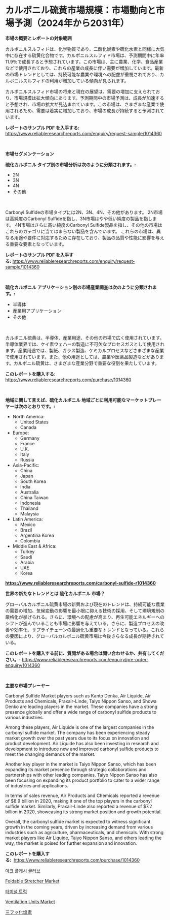 <p><h1>カルボニル硫黄市場規模：市場動向と市場予測（2024年から2031年）</h1></p><p><strong>市場の概要とレポートの対象範囲</strong></p>
<p><p>カルボニルスルフィドは、化学物質であり、二酸化炭素や硫化水素と同様に大気中に存在する硫黄化合物です。カルボニルスルフィド市場は、予測期間中に年率11.9％で成長すると予想されています。この市場は、主に農業、化学、食品産業などで使用されており、これらの産業の成長に伴い需要が増加しています。最新の市場トレンドとしては、持続可能な農業や環境への配慮が重視されており、カルボニルスルフィドの利用が増加している傾向が見られます。</p><p>カルボニルスルフィド市場の将来と現在の展望は、需要の増加に支えられており、市場規模は拡大傾向にあります。予測期間中の市場予測は、成長が加速すると予想され、市場の拡大が見込まれています。この市場は、さまざまな産業で使用されるため、需要は着実に増加しており、市場の成長が持続すると予測されています。</p></p>
<p><strong>レポートのサンプル PDF を入手する:</strong> <a href="https://www.reliableresearchreports.com/enquiry/request-sample/1014360">https://www.reliableresearchreports.com/enquiry/request-sample/1014360</a></p>
<p>&nbsp;</p>
<p><strong>市場セグメンテーション</strong></p>
<p><strong>硫化カルボニル タイプ別の市場分析は次のように分類されます。:</strong></p>
<p><ul><li>2N</li><li>3N</li><li>4N</li><li>その他</li></ul></p>
<p>&nbsp;</p>
<p><p>Carbonyl Sulfideの市場タイプには2N、3N、4N、その他があります。 2N市場は高純度のCarbonyl Sulfideを指し、3N市場はやや低い純度の製品を指します。 4N市場はさらに高い純度のCarbonyl Sulfide製品を指し、その他の市場はこれらのカテゴリに当てはまらない製品を含んでいます。 これらの市場は、異なる用途や要件に対応するために存在しており、製品の品質や性能に影響を与える重要な要素となっています。</p></p>
<p><strong>レポートのサンプル PDF を入手する:</strong>&nbsp;<a href="https://www.reliableresearchreports.com/enquiry/request-sample/1014360">https://www.reliableresearchreports.com/enquiry/request-sample/1014360</a></p>
<p>&nbsp;</p>
<p><strong> 硫化カルボニル アプリケーション別の市場産業調査は次のように分類されます。:</strong></p>
<p><ul><li>半導体</li><li>産業用アプリケーション</li><li>その他</li></ul></p>
<p>&nbsp;</p>
<p><p>カルボニル硫黄は、半導体、産業用途、その他の市場で広く使用されています。半導体業界では、ケイ素ウェハーの製造に不可欠なプロセスガスとして使用されます。産業用途では、製紙、ガラス製造、ケミカルプロセスなどさまざまな産業で使用されています。また、他の用途としては、農業や医薬品製造などがあります。カルボニル硫黄は、さまざまな産業分野で重要な役割を果たしています。</p></p>
<p><strong>このレポートを購入する:</strong>&nbsp; <a href="https://www.reliableresearchreports.com/purchase/1014360">https://www.reliableresearchreports.com/purchase/1014360</a></p>
<p>&nbsp;</p>
<p><strong>地域に関して言えば、硫化カルボニル 地域ごとに利用可能なマーケットプレーヤーは次のとおりです。:</strong></p>
<p><ul>
    <li>
        North America:
        <ul>
            <li>United States</li>
            <li>Canada</li>
        </ul>
    </li>
    <li>
        Europe:
        <ul>
            <li>Germany</li>
            <li>France</li>
            <li>U.K.</li>
            <li>Italy</li>
            <li>Russia</li>
        </ul>
    </li>
    <li>
        Asia-Pacific:
        <ul>
            <li>China</li>
            <li>Japan</li>
            <li>South Korea</li>
            <li>India</li>
            <li>Australia</li>
            <li>China Taiwan</li>
            <li>Indonesia</li>
            <li>Thailand</li>
            <li>Malaysia</li>
        </ul>
    </li>
    <li>
        Latin America:
        <ul>
            <li>Mexico</li>
            <li>Brazil</li>
            <li>Argentina Korea</li>
            <li>Colombia</li>
        </ul>
    </li>
    <li>
        Middle East & Africa:
        <ul>
            <li>Turkey</li>
            <li>Saudi</li>
            <li>Arabia</li>
            <li>UAE</li>
            <li>Korea</li>
        </ul>
    </li>
    </ul></p>
<p><strong><a href="https://www.reliableresearchreports.com/carbonyl-sulfide-r1014360">https://www.reliableresearchreports.com/carbonyl-sulfide-r1014360</a></strong>&nbsp;</p>
<p><strong>世界の新たなトレンドとは 硫化カルボニル 市場？</strong></p>
<p><p>グローバルカルボニル硫黄市場の新興および現在のトレンドは、持続可能な農業の需要の増加、気候変動の影響を最小限に抑える技術の採用、そして環境規制の厳格化が挙げられる。さらに、環境への配慮が高まり、再生可能エネルギーへのシフトが進んでいることも市場に影響を与えている。さらに、製造プロセスの改善や効率化、サプライチェーンの最適化も重要なトレンドとなっている。これらの要因により、グローバルカルボニル硫黄市場は今後さらなる成長が期待されている。</p></p>
<p><strong>このレポートを購入する前に、質問がある場合は問い合わせるか、共有してください。</strong>- <a href="https://www.reliableresearchreports.com/enquiry/pre-order-enquiry/1014360">https://www.reliableresearchreports.com/enquiry/pre-order-enquiry/1014360</a></p>
<p>&nbsp;</p>
<p><strong>主要な市場プレーヤー</strong></p>
<p><p>Carbonyl Sulfide Market players such as Kanto Denka, Air Liquide, Air Products and Chemicals, Praxair-Linde, Taiyo Nippon Sanso, and Showa Denko are leading players in the market. These companies have a strong presence globally and offer a wide range of carbonyl sulfide products to various industries.</p><p>Among these players, Air Liquide is one of the largest companies in the carbonyl sulfide market. The company has been experiencing steady market growth over the past years due to its focus on innovation and product development. Air Liquide has also been investing in research and development to introduce new and improved carbonyl sulfide products to meet the changing demands of the market.</p><p>Another key player in the market is Taiyo Nippon Sanso, which has been expanding its market presence through strategic collaborations and partnerships with other leading companies. Taiyo Nippon Sanso has also been focusing on expanding its product portfolio to cater to a wider range of industries and applications.</p><p>In terms of sales revenue, Air Products and Chemicals reported a revenue of $8.9 billion in 2020, making it one of the top players in the carbonyl sulfide market. Similarly, Praxair-Linde also reported a revenue of $7.2 billion in 2020, showcasing its strong market position and growth potential.</p><p>Overall, the carbonyl sulfide market is expected to witness significant growth in the coming years, driven by increasing demand from various industries such as agriculture, pharmaceuticals, and chemicals. With strong market players like Air Liquide, Taiyo Nippon Sanso, and others leading the way, the market is poised for further expansion and innovation.</p></p>
<p><strong>このレポートを購入する:</strong>&nbsp;&nbsp;<a href="https://www.reliableresearchreports.com/purchase/1014360">https://www.reliableresearchreports.com/purchase/1014360</a></p>
<p><p><a href="https://github.com/Howaoole34545/Market-Research-Report-List-1/blob/main/101767121581.md">아크 플래시 글러브</a></p><p><a href="https://github.com/julyju69/Market-Research-Report-List-2/blob/main/foldable-stretcher-market.md">Foldable Stretcher Market</a></p><p><a href="https://github.com/JackieFauhey9089475/Market-Research-Report-List-1/blob/main/458531821582.md">터미널 트럭</a></p><p><a href="https://view.publitas.com/reportprime-1/ventilation-units-market-furnishes-information-on-market-share-market-trends-and-market-growth/">Ventilation Units Market</a></p><p><a href="https://github.com/CloydAbbott2023/Market-Research-Report-List-1/blob/main/271015523873.md">三フッ化塩素</a></p></p>